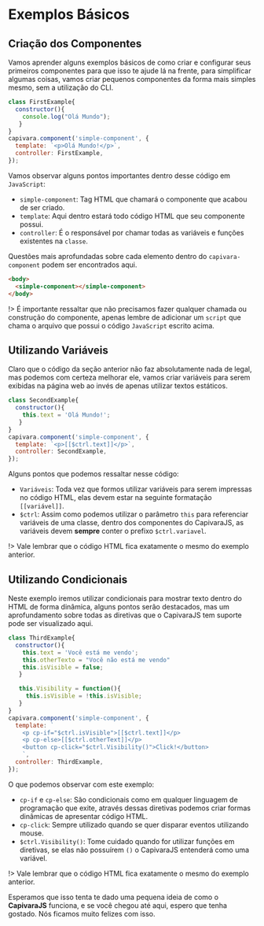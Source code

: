 # Exemplos Básicos

## Criação dos Componentes

Vamos aprender alguns exemplos básicos de como criar e configurar seus primeiros componentes
para que isso te ajude lá na frente, para simplificar algumas coisas, vamos criar pequenos componentes da forma mais simples mesmo, sem a utilização do CLI.

```js
class FirstExample{
  constructor(){
    console.log("Olá Mundo");
   }
}
capivara.component('simple-component', {
  template: `<p>Olá Mundo!</p>`,
  controller: FirstExample,
});
```

Vamos observar alguns pontos importantes dentro desse código em `JavaScript`:

* `simple-component`: Tag HTML que chamará o componente que acabou de ser criado.
* `template`: Aqui dentro estará todo código HTML que seu componente possui.
* `controller`: É o responsável por chamar todas as variáveis e funções existentes na `classe`.

Questões mais aprofundadas sobre cada elemento dentro do `capivara-component` podem ser encontrados
aqui.


```html
<body>
  <simple-component></simple-component>
</body>
```

!> É importante ressaltar que não precisamos fazer qualquer chamada ou construção do componente,
apenas lembre de adicionar um `script` que chama o arquivo que possui o código `JavaScript` escrito
acima.

## Utilizando Variáveis

Claro que o código da seção anterior não faz absolutamente nada de legal, mas podemos com certeza
melhorar ele, vamos criar variáveis para serem exibidas na página web ao invés de apenas utilizar textos estáticos.


```js
class SecondExample{
  constructor(){
    this.text = 'Olá Mundo!';
   }
}
capivara.component('simple-component', {
  template: `<p>[[$ctrl.text]]</p>`,
  controller: SecondExample,
});
```

Alguns pontos que podemos ressaltar nesse código:

* `Variáveis`: Toda vez que formos utilizar variáveis para serem impressas no código HTML, elas 
devem estar na seguinte formatação `[[variável]]`.
* `$ctrl`: Assim como podemos utilizar o parâmetro `this` para referenciar variáveis de uma classe, 
dentro dos componentes do CapivaraJS, as variáveis devem **sempre** conter o prefixo `$ctrl.variavel`.

!> Vale lembrar que o código HTML fica exatamente o mesmo do exemplo anterior.

## Utilizando Condicionais

Neste exemplo iremos utilizar condicionais para mostrar texto dentro do HTML de forma dinâmica, alguns pontos serão destacados, mas um aprofundamento sobre todas as diretivas que o CapivaraJS tem suporte pode ser visualizado aqui.

```js
class ThirdExample{
  constructor(){
    this.text = 'Você está me vendo';
    this.otherTexto = "Você não está me vendo"
    this.isVisible = false;
   }

   this.Visibility = function(){
     this.isVisible = !this.isVisible;
   }
}
capivara.component('simple-component', {
  template: `
    <p cp-if="$ctrl.isVisible">[[$ctrl.text]]</p>
    <p cp-else>[[$ctrl.otherText]]</p>
    <button cp-click="$ctrl.Visibility()">Click!</button>
    `,
  controller: ThirdExample,
});
```
O que podemos observar com este exemplo:

* `cp-if` e `cp-else`: São condicionais como em qualquer linguagem de programação que exite, através dessas diretivas podemos criar formas dinâmicas de apresentar código HTML.
* `cp-click`: Sempre utilizado quando se quer disparar eventos utilizando mouse.
* `$ctrl.Visibility()`: Tome cuidado quando for utilizar funções em diretivas, se elas não possuírem `()` o CapivaraJS entenderá como uma variável.


!> Vale lembrar que o código HTML fica exatamente o mesmo do exemplo anterior.

Esperamos que isso tenta te dado uma pequena ideia de como o **CapivaraJS** funciona, e se você chegou até aqui, espero que tenha gostado. Nós ficamos muito felizes com isso.